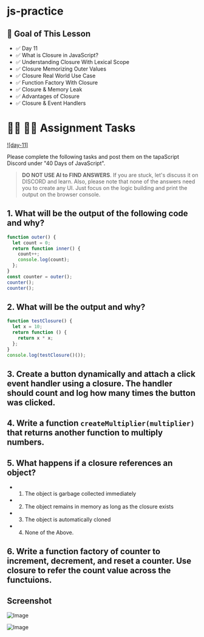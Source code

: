 # js-practice

## **🎯 Goal of This Lesson**

- ✅ Day 11
- ✅ What is Closure in JavaScript?
- ✅ Understanding Closure With Lexical Scope
- ✅ Closure Memorizing Outer Values
- ✅ Closure Real World Use Case
- ✅ Function Factory With Closure
- ✅ Closure & Memory Leak
- ✅ Advantages of Closure
- ✅ Closure & Event Handlers

# **👩‍💻 🧑‍💻 Assignment Tasks**

[![day-11]](https://youtu.be/lA7CGz3iHyI 'Video')

Please complete the following tasks and post them on the tapaScript Discord under "40 Days of JavaScript".

> **DO NOT USE AI to FIND ANSWERS**. If you are stuck, let's discuss it on DISCORD and learn. Also, please note that none of the answers need you to create any UI. Just focus on the logic building and print the output on the browser console.

## 1. What will be the output of the following code and why?

```js
function outer() {
  let count = 0;
  return function inner() {
    count++;
    console.log(count);
  };
}
const counter = outer();
counter();
counter();
```

## 2. What will be the output and why?

```js
function testClosure() {
  let x = 10;
  return function () {
    return x * x;
  };
}
console.log(testClosure()());
```

## 3. Create a button dynamically and attach a click event handler using a closure. The handler should count and log how many times the button was clicked.

## 4. Write a function `createMultiplier(multiplier)` that returns another function to multiply numbers.

## 5. What happens if a closure references an object?

- 1. The object is garbage collected immediately
- 2. The object remains in memory as long as the closure exists
- 3. The object is automatically cloned
- 4. None of the Above.

## 6. Write a function factory of counter to increment, decrement, and reset a counter. Use closure to refer the count value across the functuions.

## Screenshot

![Image](https://github.com/user-attachments/assets/f0390eda-5538-4e85-a9b8-b3750aff477f)

![Image](https://github.com/user-attachments/assets/f017e186-3669-4093-8c53-5d9783c0c1b8)
